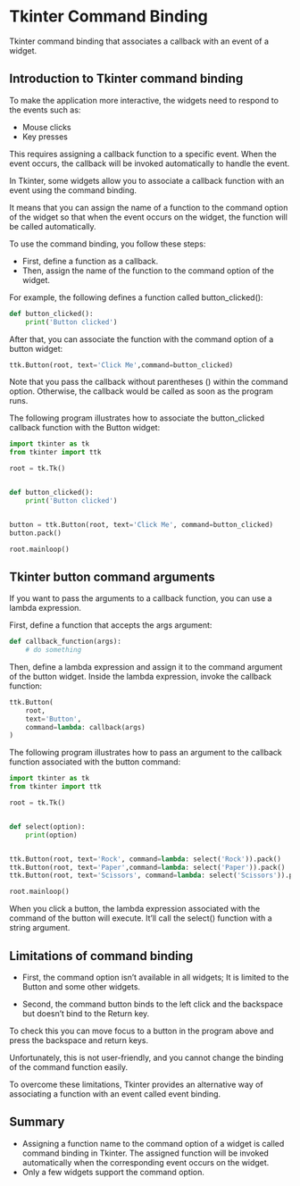 Tkinter Command Binding
===

Tkinter command binding that associates a callback with an event of a widget.

## Introduction to Tkinter command binding
To make the application more interactive, the widgets need to respond to the events such as:
- Mouse clicks
- Key presses

This requires assigning a callback function to a specific event. When the event occurs, the callback will be invoked automatically to handle the event.

In Tkinter, some widgets allow you to associate a callback function with an event using the command binding.

It means that you can assign the name of a function to the command option of the widget so that when the event occurs on the widget, the function will be called automatically.

To use the command binding, you follow these steps:

- First, define a function as a callback.
- Then, assign the name of the function to the command option of the widget.

For example, the following defines a function called button_clicked():
```py
def button_clicked():
    print('Button clicked')
```
After that, you can associate the function with the command option of a button widget:
```py
ttk.Button(root, text='Click Me',command=button_clicked)
```
Note that you pass the callback without parentheses () within the command option. Otherwise, the callback would be called as soon as the program runs.

The following program illustrates how to associate the button_clicked callback function with the Button widget:
```py
import tkinter as tk
from tkinter import ttk

root = tk.Tk()


def button_clicked():
    print('Button clicked')


button = ttk.Button(root, text='Click Me', command=button_clicked)
button.pack()

root.mainloop()
```

## Tkinter button command arguments
If you want to pass the arguments to a callback function, you can use a lambda expression.

First, define a function that accepts the args argument:
```py
def callback_function(args):
    # do something
```

Then, define a lambda expression and assign it to the command argument of the button widget. Inside the lambda expression, invoke the callback function:
```py
ttk.Button(
    root,
    text='Button',
    command=lambda: callback(args)
)
```

The following program illustrates how to pass an argument to the callback function associated with the button command:
```py
import tkinter as tk
from tkinter import ttk

root = tk.Tk()


def select(option):
    print(option)


ttk.Button(root, text='Rock', command=lambda: select('Rock')).pack()
ttk.Button(root, text='Paper',command=lambda: select('Paper')).pack()
ttk.Button(root, text='Scissors', command=lambda: select('Scissors')).pack()

root.mainloop()
```

When you click a button, the lambda expression associated with the command of the button will execute. It’ll call the select() function with a string argument.

## Limitations of command binding
- First, the command option isn’t available in all widgets; It is limited to the Button and some other widgets.

- Second, the command button binds to the left click and the backspace but doesn’t bind to the Return key.

To check this you can move focus to a button in the program above and press the backspace and return keys.

Unfortunately, this is not user-friendly, and you cannot change the binding of the command function easily.

To overcome these limitations, Tkinter provides an alternative way of associating a function with an event called event binding.

## Summary
- Assigning a function name to the command option of a widget is called command binding in Tkinter. The assigned function will be invoked automatically when the corresponding event occurs on the widget.
- Only a few widgets support the command option.

